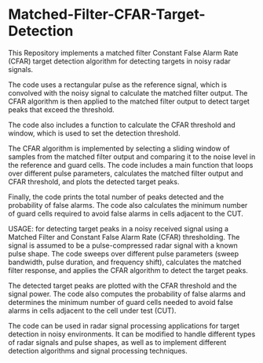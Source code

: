 # Matched-Filter-CFAR-Target-Detection
This Repository implements a matched filter Constant False Alarm Rate (CFAR) target detection algorithm for detecting targets in noisy radar signals.

The code uses a rectangular pulse as the reference signal, which is convolved with the noisy signal to calculate the matched filter output. The CFAR algorithm is then applied to the matched filter output to detect target peaks that exceed the threshold. 

The code also includes a function to calculate the CFAR threshold and window, which is used to set the detection threshold.

The CFAR algorithm is implemented by selecting a sliding window of samples from the matched filter output and comparing it to the noise level in the reference and guard cells. The code includes a main function that loops over different pulse parameters, calculates the matched filter output and CFAR threshold, and plots the detected target peaks. 



Finally, the code prints the total number of peaks detected and the probability of false alarms. The code also calculates the minimum number of guard cells required to avoid false alarms in cells adjacent to the CUT.

USAGE:
for detecting target peaks in a noisy received signal using a Matched Filter and Constant False Alarm Rate (CFAR) thresholding. The signal is assumed to be a pulse-compressed radar signal with a known pulse shape. The code sweeps over different pulse parameters (sweep bandwidth, pulse duration, and frequency shift), calculates the matched filter response, and applies the CFAR algorithm to detect the target peaks. 

The detected target peaks are plotted with the CFAR threshold and the signal power. The code also computes the probability of false alarms and determines the minimum number of guard cells needed to avoid false alarms in cells adjacent to the cell under test (CUT).

The code can be used in radar signal processing applications for target detection in noisy environments. It can be modified to handle different types of radar signals and pulse shapes, as well as to implement different detection algorithms and signal processing techniques.
